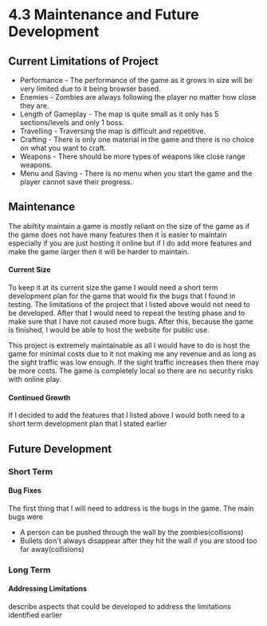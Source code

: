 # 4.3 Maintenance and Future Development

## Current Limitations of Project

* Performance - The performance of the game as it grows in size will be very limited due to it being browser based.
* Enemies - Zombies are always following the player no matter how close they are.
* Length of Gameplay - The map is quite small as it only has 5 sections/levels and only 1 boss.
* Travelling - Traversing the map is difficult and repetitive.
* Crafting - There is only one material in the game and there is no choice on what you want to craft.
* Weapons - There should be more types of weapons like close range weapons.
* Menu and Saving - There is no menu when you start the game and the player cannot save their progress.

## Maintenance

The abiltity maintain a game is mostly reliant on the size of the game as if the game does not have many features then it is easier to maintain especially if you are just hosting it online but if I do add more features and make the game larger then it will be harder to maintain.

#### Current Size

To keep it at its current size the game I would need a short term development plan for the game that would fix the bugs that I found in testing. The limitations of the project that I listed above would not need to be developed. After that I would need to repeat the testing phase and to make sure that I have not caused more bugs. After this, because the game is finished, I would be able to host the website for public use.

This project is extremely maintainable as all I would have to do is host the game for minimal costs due to it not making me any revenue and as long as the sight traffic was low enough. If the sight traffic increases then there may be more costs. The game is completely local so there are no security risks with online play.

#### Continued Growth

If I decided to add the features that I listed above I would both need to a short term development plan that I stated earlier

## Future Development

### Short Term

#### Bug Fixes

The first thing that I will need to address is the bugs in the game. The main bugs were

* A person can be pushed through the wall by the zombies(collisions)
* Bullets don't always disappear after they hit the wall if you are stood too far away(collisions)

### Long Term&#x20;

#### Addressing Limitations

describe aspects that could be developed to address the limitations identified earlier
